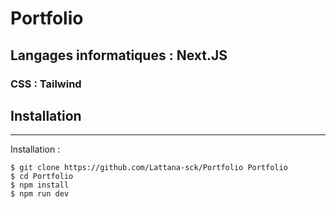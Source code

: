 # Portfolio
## Langages informatiques : Next.JS 
### CSS : Tailwind
## Installation
***
Installation :
```
$ git clone https://github.com/Lattana-sck/Portfolio Portfolio
$ cd Portfolio
$ npm install
$ npm run dev
```

